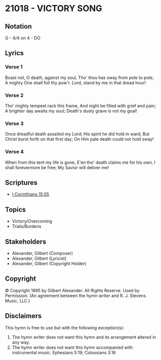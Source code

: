 # 21018 - VICTORY SONG

## Notation

G - 4/4 on 4 - DO

## Lyrics

### Verse 1

Boast not, O death, against my soul, Tho' thou has sway from pole to pole; A mighty One shall foil thy pow'r. Lord, stand by me in that dread hour!

### Verse 2

Tho' mighty tempest rack this frame, And night be filled with grief and pain; A brighter day awaits my soul; Death's dusty grave is not my goal!

### Verse 3

Once dreadful death assailed my Lord; His spirit he did hold in ward, But Christ burst forth on that first day; On Him pale death could not hold sway!

### Verse 4

When from this tent my life is gone, E'en tho' death claims me for his own, I shall forevermore be free; My Savior will deliver me!


## Scriptures

- [I Corinthians 15:55](https://www.biblegateway.com/passage/?search=I%20Corinthians%2015%3A55)

## Topics

- Victory/Overcoming
- Trials/Burdens

## Stakeholders

- Alexander, Gilbert (Composer)
- Alexander, Gilbert (Lyricist)
- Alexander, Gilbert (Copyright Holder)

## Copyright

© Copyright 1995 by Gilbert Alexander. All Rights Reserve. Used by Permission.
(An agreement between the hymn writer and R. J. Stevens Music, LLC.)

## Disclaimers

This hymn is free to use but with the following exception(s):
1. The hymn writer does not want this hymn and its arrangement altered in any way.
2. The hymn writer does not want this hymn accompanied with instrumental music.
Ephesians 5:19; Colossians 3:16

